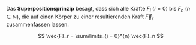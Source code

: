 Das **Superpositionsprinzip** besagt, dass sich alle Kräfte $F_i$ ($i  = 0$) bis $F_n$ ($n\in \mathbb{N}$), die auf einen Körper zu einer resultierenden Kraft $\vec{F}_r$ zusammenfassen lassen.

$$
\vec{F}_r = \sum\limits_{i = 0}^{n} \vec{F}_n
$$